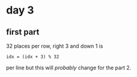 # day 3

## first part

32 places per row, right 3 and down 1 is

```
idx = (idx + 3) % 32
```

per line but this will _probably_ change for the part 2.
